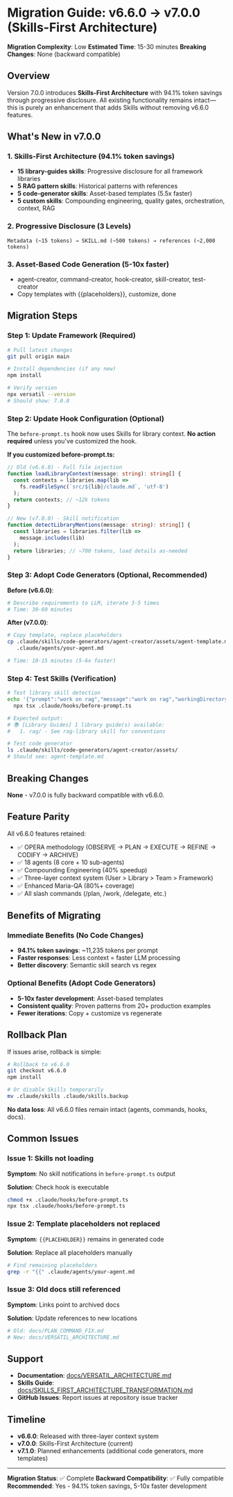 # Migration Guide: v6.6.0 → v7.0.0 (Skills-First Architecture)

**Migration Complexity**: Low
**Estimated Time**: 15-30 minutes
**Breaking Changes**: None (backward compatible)

## Overview

Version 7.0.0 introduces **Skills-First Architecture** with 94.1% token savings through progressive disclosure. All existing functionality remains intact—this is purely an enhancement that adds Skills without removing v6.6.0 features.

## What's New in v7.0.0

### 1. Skills-First Architecture (94.1% token savings)
- **15 library-guides skills**: Progressive disclosure for all framework libraries
- **5 RAG pattern skills**: Historical patterns with references
- **5 code-generator skills**: Asset-based templates (5.5x faster)
- **5 custom skills**: Compounding engineering, quality gates, orchestration, context, RAG

### 2. Progressive Disclosure (3 Levels)
```
Metadata (~15 tokens) → SKILL.md (~500 tokens) → references (~2,000 tokens)
```

### 3. Asset-Based Code Generation (5-10x faster)
- agent-creator, command-creator, hook-creator, skill-creator, test-creator
- Copy templates with {{placeholders}}, customize, done

## Migration Steps

### Step 1: Update Framework (Required)

```bash
# Pull latest changes
git pull origin main

# Install dependencies (if any new)
npm install

# Verify version
npx versatil --version
# Should show: 7.0.0
```

### Step 2: Update Hook Configuration (Optional)

The `before-prompt.ts` hook now uses Skills for library context. **No action required** unless you've customized the hook.

**If you customized before-prompt.ts:**
```typescript
// Old (v6.6.0) - Full file injection
function loadLibraryContext(message: string): string[] {
  const contexts = libraries.map(lib =>
    fs.readFileSync(`src/${lib}/claude.md`, 'utf-8')
  );
  return contexts; // ~12k tokens
}

// New (v7.0.0) - Skill notification
function detectLibraryMentions(message: string): string[] {
  const libraries = libraries.filter(lib =>
    message.includes(lib)
  );
  return libraries; // ~700 tokens, load details as-needed
}
```

### Step 3: Adopt Code Generators (Optional, Recommended)

**Before (v6.6.0)**:
```bash
# Describe requirements to LLM, iterate 3-5 times
# Time: 30-60 minutes
```

**After (v7.0.0)**:
```bash
# Copy template, replace placeholders
cp .claude/skills/code-generators/agent-creator/assets/agent-template.md \
   .claude/agents/your-agent.md

# Time: 10-15 minutes (5-6x faster)
```

### Step 4: Test Skills (Verification)

```bash
# Test library skill detection
echo '{"prompt":"work on rag","message":"work on rag","workingDirectory":"'$(pwd)'"}' | \
  npx tsx .claude/hooks/before-prompt.ts

# Expected output:
# 📚 [Library Guides] 1 library guide(s) available:
#   1. rag/ - See rag-library skill for conventions

# Test code generator
ls .claude/skills/code-generators/agent-creator/assets/
# Should see: agent-template.md
```

## Breaking Changes

**None** - v7.0.0 is fully backward compatible with v6.6.0.

## Feature Parity

All v6.6.0 features retained:
- ✅ OPERA methodology (OBSERVE → PLAN → EXECUTE → REFINE → CODIFY → ARCHIVE)
- ✅ 18 agents (8 core + 10 sub-agents)
- ✅ Compounding Engineering (40% speedup)
- ✅ Three-layer context system (User > Library > Team > Framework)
- ✅ Enhanced Maria-QA (80%+ coverage)
- ✅ All slash commands (/plan, /work, /delegate, etc.)

## Benefits of Migrating

### Immediate Benefits (No Code Changes)
- **94.1% token savings**: ~11,235 tokens per prompt
- **Faster responses**: Less context = faster LLM processing
- **Better discovery**: Semantic skill search vs regex

### Optional Benefits (Adopt Code Generators)
- **5-10x faster development**: Asset-based templates
- **Consistent quality**: Proven patterns from 20+ production examples
- **Fewer iterations**: Copy + customize vs regenerate

## Rollback Plan

If issues arise, rollback is simple:

```bash
# Rollback to v6.6.0
git checkout v6.6.0
npm install

# Or disable Skills temporarily
mv .claude/skills .claude/skills.backup
```

**No data loss**: All v6.6.0 files remain intact (agents, commands, hooks, docs).

## Common Issues

### Issue 1: Skills not loading
**Symptom**: No skill notifications in `before-prompt.ts` output

**Solution**: Check hook is executable
```bash
chmod +x .claude/hooks/before-prompt.ts
npx tsx .claude/hooks/before-prompt.ts
```

### Issue 2: Template placeholders not replaced
**Symptom**: `{{PLACEHOLDER}}` remains in generated code

**Solution**: Replace all placeholders manually
```bash
# Find remaining placeholders
grep -r "{{" .claude/agents/your-agent.md
```

### Issue 3: Old docs still referenced
**Symptom**: Links point to archived docs

**Solution**: Update references to new locations
```bash
# Old: docs/PLAN_COMMAND_FIX.md
# New: docs/VERSATIL_ARCHITECTURE.md
```

## Support

- **Documentation**: [docs/VERSATIL_ARCHITECTURE.md](VERSATIL_ARCHITECTURE.md)
- **Skills Guide**: [docs/SKILLS_FIRST_ARCHITECTURE_TRANSFORMATION.md](SKILLS_FIRST_ARCHITECTURE_TRANSFORMATION.md)
- **GitHub Issues**: Report issues at repository issue tracker

## Timeline

- **v6.6.0**: Released with three-layer context system
- **v7.0.0**: Skills-First Architecture (current)
- **v7.1.0**: Planned enhancements (additional code generators, more templates)

---

**Migration Status**: ✅ Complete
**Backward Compatibility**: ✅ Fully compatible
**Recommended**: Yes - 94.1% token savings, 5-10x faster development
